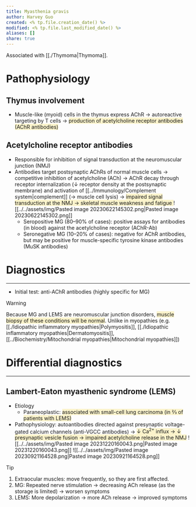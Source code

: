```yaml
---
title: Myasthenia gravis
author: Harvey Guo
created: <% tp.file.creation_date() %>
modified: <% tp.file.last_modified_date() %>
aliases: []
share: true
---
```


Associated with [[./Thymoma|Thymoma]].
# Pathophysiology
## Thymus involvement
- Muscle-like (myoid) cells in the thymus express AChR → autoreactive targeting by T cells → <span style="background:rgba(240, 200, 0, 0.2)">production of acetylcholine receptor antibodies (AChR antibodies)</span>
## Acetylcholine receptor antibodies
- Responsible for inhibition of signal transduction at the neuromuscular junction (NMJ)
- Antibodies target postsynaptic AChRs of normal muscle cells → competitive inhibition of acetylcholine (ACh) → AChR decay through receptor internalization (↓ receptor density at the postsynaptic membrane) and activation of [[../Immunology/Complement system|complement]] (→ muscle cell lysis) → <span style="background:rgba(240, 200, 0, 0.2)">impaired signal transduction at the NMJ → skeletal muscle weakness and fatigue </span>![[../../assets/img/Pasted image 20230622145302.png|Pasted image 20230622145302.png]]
	- Seropositive MG (80–90% of cases): positive assays for antibodies (in blood) against the acetylcholine receptor (AChR-Ab)
	- Seronegative MG (10–20% of cases): negative for AChR antibodies, but may be positive for muscle-specific tyrosine kinase antibodies (MuSK antibodies)
# Diagnostics
---
- Initial test: anti-AChR antibodies (highly specific for MG)
>[!warning] 
>Because MG and LEMS are neuromuscular junction disorders, <span style="background:rgba(240, 200, 0, 0.2)">muscle biopsy of these conditions will be normal</span>. Unlike in myopathies (e.g. [[./Idiopathic inflammatory myopathies|Polymyositis]], [[./Idiopathic inflammatory myopathies|Dermatomyositis]], [[../Biochemistry/Mitochondrial myopathies|Mitochondrial myopathies]])
# Differential diagnostics
---
## Lambert-Eaton myasthenic syndrome (LEMS)
- Etiology
	- Paraneoplastic: <span style="background:rgba(240, 200, 0, 0.2)">associated with small-cell lung carcinoma (in ⅔ of patients with LEMS)</span>
- Pathophysiology: autoantibodies directed against presynaptic voltage-gated calcium channels (anti-VGCC antibodies) → <span style="background:rgba(240, 200, 0, 0.2)">↓ Ca<sup>2+</sup> influx → ↓ presynaptic vesicle fusion → impaired acetylcholine release in the NMJ</span>
![[../../assets/img/Pasted image 20231220160043.png|Pasted image 20231220160043.png]]
![[../../assets/img/Pasted image 20230921164528.png|Pasted image 20230921164528.png]]
>[!tip] 
> 1. Extraocular muscles: move frequently, so they are first affected.
> 2. MG: Repeated nerve stimulation → decreasing ACh release (as the storage is limited) → worsen symptoms
> 3. LEMS: More depolarization → more ACh release → improved symptoms

